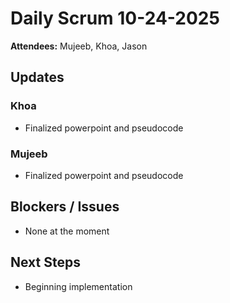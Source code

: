 # Daily Scrum 10-24-2025
**Attendees:** Mujeeb, Khoa, Jason

## Updates

### Khoa
- Finalized powerpoint and pseudocode

### Mujeeb
- Finalized powerpoint and pseudocode


## Blockers / Issues
- None at the moment

## Next Steps
- Beginning implementation
